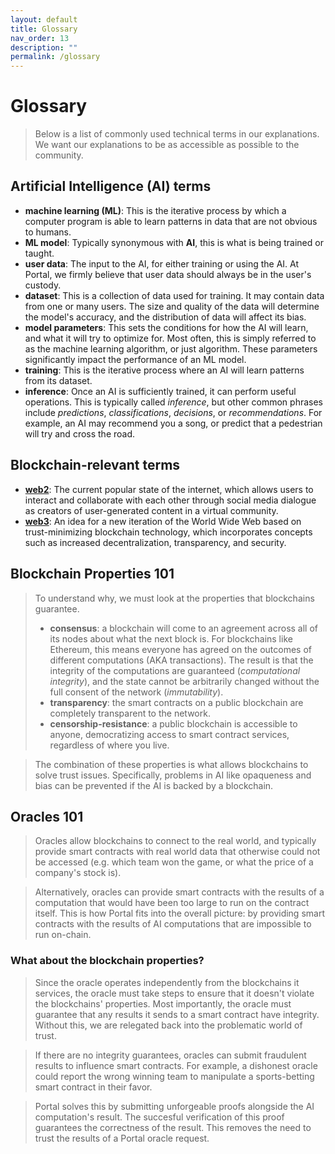 ```yaml
---
layout: default
title: Glossary
nav_order: 13
description: ""
permalink: /glossary
---
```

# Glossary
> Below is a list of commonly used technical terms in our explanations. We want our explanations to be as accessible as possible to the community.

## Artificial Intelligence (AI) terms
- **machine learning (ML)**: This is the iterative process by which a computer program is able to learn patterns in data that are not obvious to humans.
- **ML model**: Typically synonymous with **AI**, this is what is being trained or taught.
- **user data**: The input to the AI, for either training or using the AI. At Portal, we firmly believe that user data should always be in the user's custody.
- **dataset**: This is a collection of data used for training. It may contain data from one or many users. The size and quality of the data will determine the model's accuracy, and the distribution of data will affect its bias.
- **model parameters**: This sets the conditions for how the AI will learn, and what it will try to optimize for. Most often, this is simply referred to as the machine learning algorithm, or just algorithm. These parameters significantly impact the performance of an ML model.
- **training**: This is the iterative process where an AI will learn patterns from its dataset. 
- **inference**: Once an AI is sufficiently trained, it can perform useful operations. This is typically called *inference*, but other common phrases include *predictions*, *classifications*, *decisions*, or *recommendations*. For example, an AI may recommend you a song, or predict that a pedestrian will try and cross the road. 

## Blockchain-relevant terms
- **[web2](https://en.wikipedia.org/wiki/Web_2.0)**: The current popular state of the internet, which allows users to interact and collaborate with each other through social media dialogue as creators of user-generated content in a virtual community.
- **[web3](https://en.wikipedia.org/wiki/Web3)**: An idea for a new iteration of the World Wide Web based on trust-minimizing blockchain technology, which incorporates concepts such as increased decentralization, transparency, and security.


## Blockchain Properties 101
> To understand why, we must look at the properties that blockchains guarantee.
> - **consensus**: a blockchain will come to an agreement across all of its nodes about what the next block is. For blockchains like Ethereum, this means everyone has agreed on the outcomes of different computations (AKA transactions). The result is that the integrity of the computations are guaranteed (*computational integrity*), and the state cannot be arbitrarily changed without the full consent of the network (*immutability*). 
> - **transparency**: the smart contracts on a public blockchain are completely transparent to the network.
> - **censorship-resistance**: a public blockchain is accessible to anyone, democratizing access to smart contract services, regardless of where you live.

> The combination of these properties is what allows blockchains to solve trust issues. Specifically, problems in AI like opaqueness and bias can be prevented if the AI is backed by a blockchain.

## Oracles 101
> Oracles allow blockchains to connect to the real world, and typically provide smart contracts with real world data that otherwise could not be accessed (e.g. which team won the game, or what the price of a company's stock is).

> Alternatively, oracles can provide smart contracts with the results of a computation that would have been too large to run on the contract itself. This is how Portal fits into the overall picture: by providing smart contracts with the results of AI computations that are impossible to run on-chain.

### What about the blockchain properties?
> Since the oracle operates independently from the blockchains it services, the oracle must take steps to ensure that it doesn't violate the blockchains' properties. Most importantly, the oracle must guarantee that any results it sends to a smart contract have integrity. Without this, we are relegated back into the problematic world of trust.

> If there are no integrity guarantees, oracles can submit fraudulent results to influence smart contracts. For example, a dishonest oracle could report the wrong winning team to manipulate a sports-betting smart contract in their favor.

> Portal solves this by submitting unforgeable proofs alongside the AI computation's result. The succesful verification of this proof guarantees the correctness of the result. This removes the need to trust the results of a Portal oracle request.


